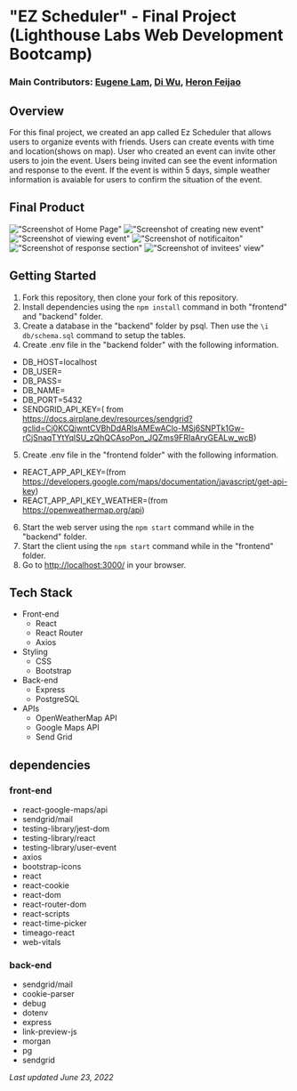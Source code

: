 # "EZ Scheduler" - Final Project (Lighthouse Labs Web Development Bootcamp)
### Main Contributors: [Eugene Lam](https://github.com/lamew128), [Di Wu](https://github.com/beijingdi), [Heron Feijao](https://github.com/heronfeijao)

## Overview

For this final project, we created an app called Ez Scheduler that allows users to organize events with friends. Users can create events with time and location(shows on map). User who created an event can invite other users to join the event. Users being invited can see the event information and response to the event. If the event is within 5 days, simple weather information is avaiable for users to confirm the situation of the event.

## Final Product

!["Screenshot of Home Page"](https://github.com/lamew128/EzScheduler/blob/main/screenshots/1.PNG)
!["Screenshot of creating new event"](https://github.com/lamew128/EzScheduler/blob/main/screenshots/2.PNG)
!["Screenshot of viewing event"](https://github.com/lamew128/EzScheduler/blob/main/screenshots/3.PNG)
!["Screenshot of notificaiton"](https://github.com/lamew128/EzScheduler/blob/main/screenshots/4.PNG)
!["Screenshot of response section"](https://github.com/lamew128/EzScheduler/blob/main/screenshots/5.PNG)
!["Screenshot of invitees' view"](https://github.com/lamew128/EzScheduler/blob/main/screenshots/6.PNG)

## Getting Started

1. Fork this repository, then clone your fork of this repository.
2. Install dependencies using the `npm install` command in both "frontend" and "backend" folder.
3. Create a database in the "backend" folder by psql. Then use the `\i db/schema.sql` command to setup the tables.
4. Create .env file in the "backend folder" with the following information.
  - DB_HOST=localhost
  - DB_USER=
  - DB_PASS=
  - DB_NAME=
  - DB_PORT=5432
  - SENDGRID_API_KEY=( from https://docs.airplane.dev/resources/sendgrid?gclid=Cj0KCQjwntCVBhDdARIsAMEwAClo-MSj6SNPTk1Gw-rCjSnaqTYtYqlSU_zQhQCAsoPon_JQZms9FRIaAryGEALw_wcB)

5. Create .env file in the "frontend folder" with the following information.
  - REACT_APP_API_KEY=(from https://developers.google.com/maps/documentation/javascript/get-api-key)
  - REACT_APP_API_KEY_WEATHER=(from https://openweathermap.org/api)

6. Start the web server using the `npm start` command while in the "backend" folder.  
7. Start the client using the `npm start` command while in the "frontend" folder.  
8. Go to <http://localhost:3000/> in your browser.

## Tech Stack

- Front-end
  - React
  - React Router
  - Axios
- Styling
  - CSS
  - Bootstrap
- Back-end
  - Express
  - PostgreSQL
- APIs
  - OpenWeatherMap API
  - Google Maps API
  - Send Grid

## dependencies

### front-end
- react-google-maps/api
- sendgrid/mail
- testing-library/jest-dom
- testing-library/react
- testing-library/user-event
- axios
- bootstrap-icons
- react
- react-cookie
- react-dom
- react-router-dom
- react-scripts
- react-time-picker
- timeago-react
- web-vitals

### back-end
- sendgrid/mail
- cookie-parser
- debug
- dotenv
- express
- link-preview-js
- morgan
- pg
- sendgrid

*Last updated June 23, 2022*